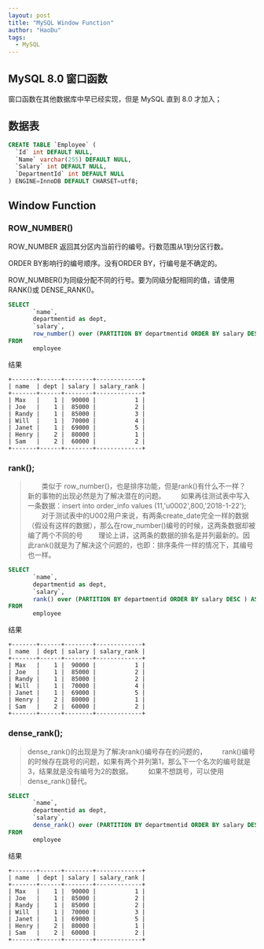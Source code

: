 ```yaml
---
layout: post
title: "MySQL Window Function"
author: "HaoDu"
tags:
  - MySQL
---
```

MySQL 8.0 窗口函数
---

窗口函数在其他数据库中早已经实现，但是 MySQL 直到 8.0 才加入；

## 数据表
```sql
CREATE TABLE `Employee` (
  `Id` int DEFAULT NULL,
  `Name` varchar(255) DEFAULT NULL,
  `Salary` int DEFAULT NULL,
  `DepartmentId` int DEFAULT NULL
) ENGINE=InnoDB DEFAULT CHARSET=utf8;
```
## Window Function
### ROW_NUMBER()
ROW_NUMBER 返回其分区内当前行的编号。行数范围从1到分区行数。

ORDER BY影响行的编号顺序。没有ORDER BY，行编号是不确定的。

ROW_NUMBER()为同级分配不同的行号。要为同级分配相同的值，请使用 RANK()或 DENSE_RANK()。
```sql
SELECT
       `name`,
       departmentid as dept,
       `salary`,
       row_number() over (PARTITION BY departmentid ORDER BY salary DESC ) AS salary_rank
FROM
       employee
```
结果
```
+-------+------+--------+-------------+
| name  | dept | salary | salary_rank |
+-------+------+--------+-------------+
| Max   |    1 |  90000 |           1 |
| Joe   |    1 |  85000 |           2 |
| Randy |    1 |  85000 |           3 |
| Will  |    1 |  70000 |           4 |
| Janet |    1 |  69000 |           5 |
| Henry |    2 |  80000 |           1 |
| Sam   |    2 |  60000 |           2 |
+-------+------+--------+-------------+
```
### rank(); 
> 　　类似于 row_number()，也是排序功能，但是rank()有什么不一样？<br>
> 新的事物的出现必然是为了解决潜在的问题。
　　如果再往测试表中写入一条数据：insert into order_info values (11,'u0002',800,'2018-1-22');
　　对于测试表中的U002用户来说，有两条create_date完全一样的数据（假设有这样的数据），那么在row_number()编号的时候，这两条数据却被编了两个不同的号
　　理论上讲，这两条的数据的排名是并列最新的。因此rank()就是为了解决这个问题的，也即：排序条件一样的情况下，其编号也一样。
```sql
SELECT
       `name`,
       departmentid as dept,
       `salary`,
       rank() over (PARTITION BY departmentid ORDER BY salary DESC ) AS salary_rank
FROM
       employee
```
结果


```
+-------+------+--------+-------------+
| name  | dept | salary | salary_rank |
+-------+------+--------+-------------+
| Max   |    1 |  90000 |           1 |
| Joe   |    1 |  85000 |           2 |
| Randy |    1 |  85000 |           2 |
| Will  |    1 |  70000 |           4 |
| Janet |    1 |  69000 |           5 |
| Henry |    2 |  80000 |           1 |
| Sam   |    2 |  60000 |           2 |
+-------+------+--------+-------------+
```
### dense_rank(); 
> dense_rank()的出现是为了解决rank()编号存在的问题的，
　　rank()编号的时候存在跳号的问题，如果有两个并列第1，那么下一个名次的编号就是3，结果就是没有编号为2的数据。
　　如果不想跳号，可以使用dense_rank()替代。
```sql
SELECT
       `name`,
       departmentid as dept,
       `salary`,
       dense_rank() over (PARTITION BY departmentid ORDER BY salary DESC ) AS salary_rank
FROM
       employee
```
结果


```
+-------+------+--------+-------------+
| name  | dept | salary | salary_rank |
+-------+------+--------+-------------+
| Max   |    1 |  90000 |           1 |
| Joe   |    1 |  85000 |           2 |
| Randy |    1 |  85000 |           2 |
| Will  |    1 |  70000 |           3 |
| Janet |    1 |  69000 |           5 |
| Henry |    2 |  80000 |           1 |
| Sam   |    2 |  60000 |           2 |
+-------+------+--------+-------------+
```